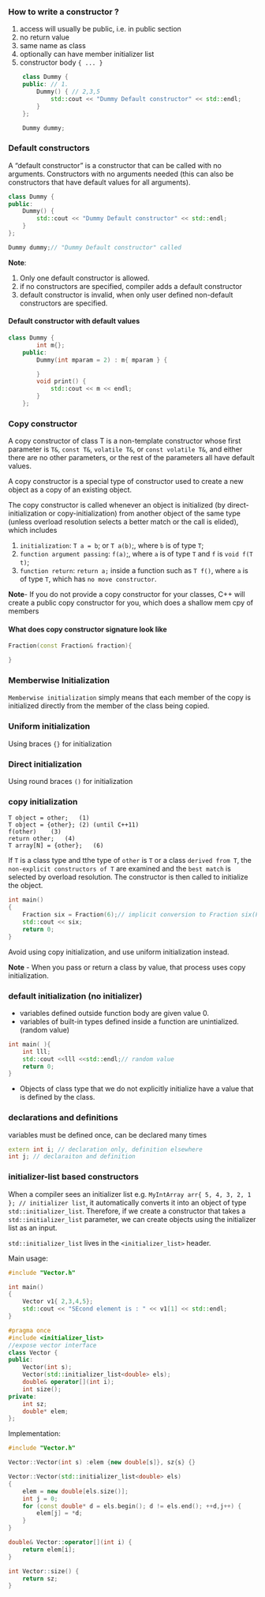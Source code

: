 
### How to write a constructor ?

1. access will usually be public, i.e. in public section
2. no return value
3. same name as class
4. optionally can have member initializer list
5. constructor body `{ ... }`

```cpp
	class Dummy {
	public: // 1.
		Dummy() { // 2,3,5
			std::cout << "Dummy Default constructor" << std::endl;
		}
	};

	Dummy dummy;
```

### Default constructors
A “default constructor” is a constructor that can be called with no arguments.
Constructors with no arguments needed (this can also be constructors that have default values for all arguments).

```cpp
class Dummy {
public:
	Dummy() {
		std::cout << "Dummy Default constructor" << std::endl;
	}
};

Dummy dummy;// "Dummy Default constructor" called
```

**Note**: 
1. Only one default constructor is allowed.
2. if no constructors are specified, compiler adds a default constructor
3. default constructor is invalid, when only user defined non-default constructors are specified.

#### Default constructor with default values

```cpp
class Dummy {
		int m{};
	public:
		Dummy(int mparam = 2) : m{ mparam } {

		}
		void print() {
			std::cout << m << endl;
		}
	};
```

### Copy constructor

A copy constructor of class T is a non-template constructor whose first parameter is `T&‍`, `const T&‍`, `volatile T&‍`, or `const volatile T&‍`, and either there are no other parameters, or the rest of the parameters all have default values.

A copy constructor is a special type of constructor used to create a new object as a copy of an existing object.

The copy constructor is called whenever an object is initialized (by direct-initialization or copy-initialization) from another object of the same type (unless overload resolution selects a better match or the call is elided), which includes

1. `initialization`: `T a = b`; or `T a(b)`;, where `b` is of type `T`;
2. `function argument passing`: `f(a)`;, where `a` is of type `T` and `f` is `void f(T t)`;
3. `function return`: `return a;` inside a function such as `T f()`, where `a` is of type `T`, which has `no move constructor`.


**Note**- If you do not provide a copy constructor for your classes, C++ will create a public copy constructor for you, which does a shallow mem cpy of members

#### What does copy constructor signature look like
```cpp
Fraction(const Fraction& fraction){

}
```

### Memberwise Initialization

`Memberwise initialization` simply means that each member of the copy is initialized directly from the member of the class being copied.

### Uniform initialization

Using braces `{}` for initialization

### Direct initialization

Using round braces `()` for initialization


### copy initialization

```
T object = other;	(1)	
T object = {other};	(2)	(until C++11)
f(other)	(3)
return other;	(4)
T array[N] = {other};	(6)	
```
If `T` is a class type and tthe type of `other` is `T` or a class `derived from T`, the `non-explicit constructors of T` are examined and the `best match` is selected by overload resolution. The constructor is then called to initialize the object.

```cpp
int main()
{
    Fraction six = Fraction(6);// implicit conversion to Fraction six(Fraction(6)); which will invoke copy constructor
    std::cout << six;
    return 0;
}
```

Avoid using copy initialization, and use uniform initialization instead.

**Note** - When you pass or return a class by value, that process uses copy initialization.



### default initialization (no initializer)

* variables defined outside function body are given value 0.
* variables of built-in types defined inside a function are unintialized. (random value)
```cpp
int main( ){
    int lll;
    std::cout <<lll <<std::endl;// random value
    return 0;
}
```
* Objects of class type that we do not explicitly initialize have a value that is defined by the class.



### declarations and definitions

variables must be defined once, can be declared many times
```cpp
extern int i; // declaration only, definition elsewhere
int j; // declaraiton and definition
```


### initializer-list based constructors
When a compiler sees an initializer list e.g. `MyIntArray arr{ 5, 4, 3, 2, 1 }; // initializer list`, it automatically converts it into an object of type `std::initializer_list`. Therefore, if we create a constructor that takes a `std::initializer_list` parameter, we can create objects using the initializer list as an input.

`std::initializer_list` lives in the `<initializer_list>` header.


Main usage:
```cpp
#include "Vector.h"

int main()
{
	Vector v1{ 2,3,4,5};
	std::cout << "SEcond element is : " << v1[1] << std::endl;
}
```

```cpp
#pragma once
#include <initializer_list>
//expose vector interface
class Vector {
public:
	Vector(int s);
	Vector(std::initializer_list<double> els);
	double& operator[](int i);
	int size();
private:
	int sz;
	double* elem;
};
```
Implementation:
```cpp
#include "Vector.h"

Vector::Vector(int s) :elem {new double[s]}, sz{s} {}

Vector::Vector(std::initializer_list<double> els)
{
	elem = new double[els.size()];
	int j = 0;
	for (const double* d = els.begin(); d != els.end(); ++d,j++) {
		elem[j] = *d;
	}
}

double& Vector::operator[](int i) {
	return elem[i];
}

int Vector::size() {
	return sz;
}
```